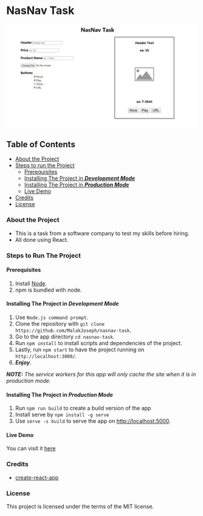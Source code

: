 # NasNav Task

<img src="src/img/nasnav.JPG" alt="NasNav Screenshot">

## Table of Contents
* [About the Project](#about-the-project)
* [Steps to run the Project](#steps-to-run-the-project)
  * [Prerequisites](#prerequisites)
  * [Installing The Project in ***Development Mode***](#installing-the-project-in-development-mode)
  * [Installing The Project in ***Production Mode***](#installing-the-project-in-production-mode)
  * [Live Demo](#live-demo)
* [Credits](#credits)
* [License](#license)

### About the Project
* This is a task from a software company to test my skills before hiring.
* All done using React.

### Steps to Run The Project
#### Prerequisites
1. Install [Node](https://nodejs.org/en/).
2. npm is bundled with node.

#### Installing The Project in ***Development Mode***
1. Use `Node.js command prompt`.
2. Clone the repository with `git clone https://github.com/MalakJoseph/nasnav-task`.
3. Go to the app directory `cd nasnav-task`.
4. Run `npm install` to install scripts and dependencies of the project.
5. Lastly, run `npm start` to have the project running on `http://localhost:3000/`.
6. ***Enjoy***.

***NOTE:*** *The service workers for this app will only cache the site when it is in production mode.*

#### Installing The Project in ***Production Mode***
1. Run `npm run build` to create a build version of the app
2. Install serve by `npm install -g serve`
3. Use `serve -s build` to serve the app on [http://localhost:5000](http://localhost:5000).

#### Live Demo
You can visit it [here](https://malakjoseph.github.io/nasnav-task/)

### Credits
* [create-react-app](https://github.com/facebook/create-react-app)

### License
This project is licensed under the terms of the MIT license.